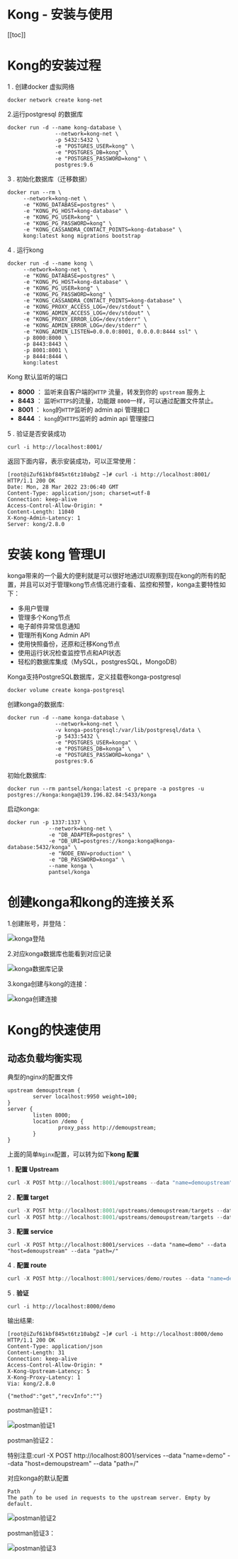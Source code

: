 # Kong - 安装与使用

[[toc]]

# Kong的安装过程

1 . 创建docker 虚拟网络

```shell script
docker network create kong-net
```

2.运行postgresql 的数据库

```shell script
docker run -d --name kong-database \
               --network=kong-net \
               -p 5432:5432 \
               -e "POSTGRES_USER=kong" \
               -e "POSTGRES_DB=kong" \
               -e "POSTGRES_PASSWORD=kong" \
               postgres:9.6
```

3 . 初始化数据库（迁移数据）

```shell script
docker run --rm \
     --network=kong-net \
     -e "KONG_DATABASE=postgres" \
     -e "KONG_PG_HOST=kong-database" \
     -e "KONG_PG_USER=kong" \
     -e "KONG_PG_PASSWORD=kong" \
     -e "KONG_CASSANDRA_CONTACT_POINTS=kong-database" \
     kong:latest kong migrations bootstrap
```

4 . 运行kong

```shell script
docker run -d --name kong \
     --network=kong-net \
     -e "KONG_DATABASE=postgres" \
     -e "KONG_PG_HOST=kong-database" \
     -e "KONG_PG_USER=kong" \
     -e "KONG_PG_PASSWORD=kong" \
     -e "KONG_CASSANDRA_CONTACT_POINTS=kong-database" \
     -e "KONG_PROXY_ACCESS_LOG=/dev/stdout" \
     -e "KONG_ADMIN_ACCESS_LOG=/dev/stdout" \
     -e "KONG_PROXY_ERROR_LOG=/dev/stderr" \
     -e "KONG_ADMIN_ERROR_LOG=/dev/stderr" \
     -e "KONG_ADMIN_LISTEN=0.0.0.0:8001, 0.0.0.0:8444 ssl" \
     -p 8000:8000 \
     -p 8443:8443 \
     -p 8001:8001 \
     -p 8444:8444 \
     kong:latest
```

Kong 默认监听的端口

- **8000** ： 监听来自客户端的`HTTP` 流量，转发到你的 `upstream` 服务上
- **8443** ： 监听`HTTPS`的流量，功能跟 `8000`一样，可以通过配置文件禁止。
- **8001** ： `kong`的`HTTP`监听的 admin api 管理接口
- **8444** ： `kong`的`HTTPS`监听的 admin api 管理接口

5 . 验证是否安装成功

```shell script
curl -i http://localhost:8001/
```

返回下面内容，表示安装成功，可以正常使用：

```
[root@iZuf61kbf845xt6tz10abgZ ~]# curl -i http://localhost:8001/
HTTP/1.1 200 OK
Date: Mon, 28 Mar 2022 23:06:40 GMT
Content-Type: application/json; charset=utf-8
Connection: keep-alive
Access-Control-Allow-Origin: *
Content-Length: 11040
X-Kong-Admin-Latency: 1
Server: kong/2.8.0
```

# 安装 kong 管理UI

konga带来的一个最大的便利就是可以很好地通过UI观察到现在kong的所有的配置，并且可以对于管理kong节点情况进行查看、监控和预警，konga主要特性如下：

- 多用户管理
- 管理多个Kong节点
- 电子邮件异常信息通知
- 管理所有Kong Admin API
- 使用快照备份，还原和迁移Kong节点
- 使用运行状况检查监控节点和API状态
- 轻松的数据库集成（MySQL，postgresSQL，MongoDB）

Konga支持PostgreSQL数据库，定义挂载卷konga-postgresql

```
docker volume create konga-postgresql
```

创建konga的数据库:
```
docker run -d --name konga-database \
               --network=kong-net \
               -v konga-postgresql:/var/lib/postgresql/data \
               -p 5433:5432 \
               -e "POSTGRES_USER=konga" \
               -e "POSTGRES_DB=konga" \
               -e "POSTGRES_PASSWORD=konga" \
               postgres:9.6
```

初始化数据库:
```
docker run --rm pantsel/konga:latest -c prepare -a postgres -u postgres://konga:konga@139.196.82.84:5433/konga
```

启动konga:

```shell script
docker run -p 1337:1337 \
             --network=kong-net \
             -e "DB_ADAPTER=postgres" \
             -e "DB_URI=postgres://konga:konga@konga-database:5432/konga" \
             -e "NODE_ENV=production" \
             -e "DB_PASSWORD=konga" \
             --name konga \
             pantsel/konga
```

# 创建konga和kong的连接关系

1.创建账号，并登陆：

 ![konga登陆](/_images/micro-services/middleware/kong/konga登陆.png)

2.对应konga数据库也能看到对应记录

 ![konga数据库记录](/_images/micro-services/middleware/kong/konga数据库记录.png)

3.konga创建与kong的连接：

 ![konga创建连接](/_images/micro-services/middleware/kong/konga创建连接.png)

# Kong的快速使用

## 动态负载均衡实现

典型的nginx的配置文件

```
upstream demoupstream {
        server localhost:9950 weight=100;
}
server {
        listen 8000;
        location /demo {
                proxy_pass http://demoupstream;
        }
}
```

上面的简单`Nginx`配置，可以转为如下**kong 配置**

1 . **配置 Upstream**

```awk
curl -X POST http://localhost:8001/upstreams --data "name=demoupstream"
```

2 . **配置 target**

```awk
curl -X POST http://localhost:8001/upstreams/demoupstream/targets --data "target=139.196.82.84:9950" --data "weight=100"
curl -X POST http://localhost:8001/upstreams/demoupstream/targets --data "target=139.196.82.84:4300" --data "weight=100"
```

3 . **配置 service**

```jboss-cli
curl -X POST http://localhost:8001/services --data "name=demo" --data "host=demoupstream" --data "path=/"
```

4 . **配置 route**

```awk
curl -X POST http://localhost:8001/services/demo/routes --data "name=demoroute" --data "paths[]=/demo"
```

5 . **验证**

```vim
curl -i http://localhost:8000/demo
```

输出结果:

```
[root@iZuf61kbf845xt6tz10abgZ ~]# curl -i http://localhost:8000/demo
HTTP/1.1 200 OK
Content-Type: application/json
Content-Length: 31
Connection: keep-alive
Access-Control-Allow-Origin: *
X-Kong-Upstream-Latency: 5
X-Kong-Proxy-Latency: 1
Via: kong/2.8.0

{"method":"get","recvInfo":""}
```

postman验证1：

 ![postman验证1](/_images/micro-services/middleware/kong/postman验证1.png)

postman验证2：

特别注意:curl -X POST http://localhost:8001/services --data "name=demo" --data "host=demoupstream" --data "path=/"

对应konga的默认配置

```
Path	/
The path to be used in requests to the upstream server. Empty by default.
```

 ![postman验证2](/_images/micro-services/middleware/kong/postman验证2.png)

postman验证3：

 ![postman验证3](/_images/micro-services/middleware/kong/postman验证3.png)

